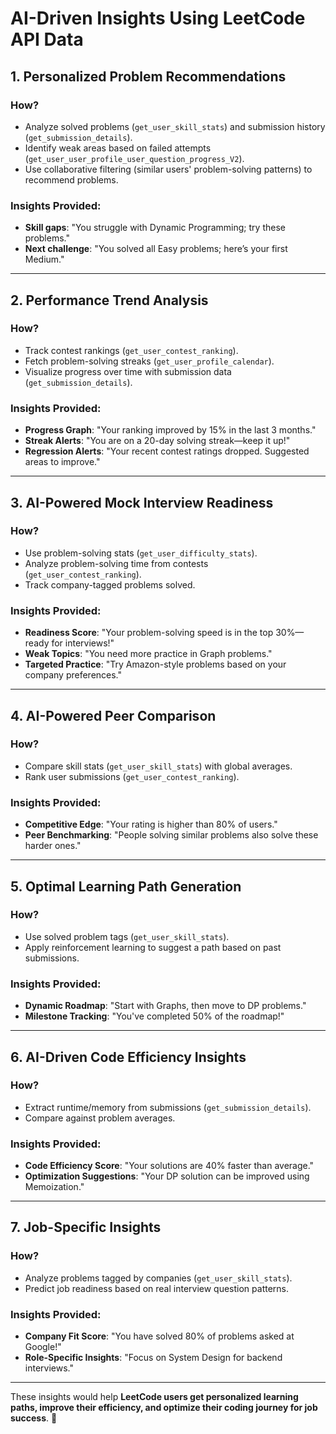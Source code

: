 # AI-Driven Insights Using LeetCode API Data

## **1. Personalized Problem Recommendations**
### **How?**  
- Analyze solved problems (`get_user_skill_stats`) and submission history (`get_submission_details`).
- Identify weak areas based on failed attempts (`get_user_user_profile_user_question_progress_V2`).
- Use collaborative filtering (similar users' problem-solving patterns) to recommend problems.

### **Insights Provided:**  
- **Skill gaps**: "You struggle with Dynamic Programming; try these problems."
- **Next challenge**: "You solved all Easy problems; here’s your first Medium."

---

## **2. Performance Trend Analysis**
### **How?**  
- Track contest rankings (`get_user_contest_ranking`).
- Fetch problem-solving streaks (`get_user_profile_calendar`).
- Visualize progress over time with submission data (`get_submission_details`).

### **Insights Provided:**  
- **Progress Graph**: "Your ranking improved by 15% in the last 3 months."
- **Streak Alerts**: "You are on a 20-day solving streak—keep it up!"
- **Regression Alerts**: "Your recent contest ratings dropped. Suggested areas to improve."

---

## **3. AI-Powered Mock Interview Readiness**
### **How?**  
- Use problem-solving stats (`get_user_difficulty_stats`).
- Analyze problem-solving time from contests (`get_user_contest_ranking`).
- Track company-tagged problems solved.

### **Insights Provided:**  
- **Readiness Score**: "Your problem-solving speed is in the top 30%—ready for interviews!"
- **Weak Topics**: "You need more practice in Graph problems."
- **Targeted Practice**: "Try Amazon-style problems based on your company preferences."

---

## **4. AI-Powered Peer Comparison**
### **How?**  
- Compare skill stats (`get_user_skill_stats`) with global averages.
- Rank user submissions (`get_user_contest_ranking`).

### **Insights Provided:**  
- **Competitive Edge**: "Your rating is higher than 80% of users."
- **Peer Benchmarking**: "People solving similar problems also solve these harder ones."

---

## **5. Optimal Learning Path Generation**
### **How?**  
- Use solved problem tags (`get_user_skill_stats`).
- Apply reinforcement learning to suggest a path based on past submissions.

### **Insights Provided:**  
- **Dynamic Roadmap**: "Start with Graphs, then move to DP problems."
- **Milestone Tracking**: "You've completed 50% of the roadmap!"

---

## **6. AI-Driven Code Efficiency Insights**
### **How?**  
- Extract runtime/memory from submissions (`get_submission_details`).
- Compare against problem averages.

### **Insights Provided:**  
- **Code Efficiency Score**: "Your solutions are 40% faster than average."
- **Optimization Suggestions**: "Your DP solution can be improved using Memoization."

---

## **7. Job-Specific Insights**
### **How?**  
- Analyze problems tagged by companies (`get_user_skill_stats`).
- Predict job readiness based on real interview question patterns.

### **Insights Provided:**  
- **Company Fit Score**: "You have solved 80% of problems asked at Google!"
- **Role-Specific Insights**: "Focus on System Design for backend interviews."

---

These insights would help **LeetCode users get personalized learning paths, improve their efficiency, and optimize their coding journey for job success**. 🚀

